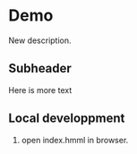 # Demo

New description.


## Subheader

Here is more text


## Local developpment

1. open index.hmml in browser.
